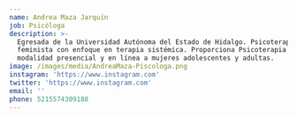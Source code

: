 ```yaml
---
name: Andrea Maza Jarquín
job: Psicóloga
description: >-
  Egresada de la Universidad Autónoma del Estado de Hidalgo. Psicoterapeuta
  feminista con enfoque en terapia sistémica. Proporciona Psicoterapia en
  modalidad presencial y en línea a mujeres adolescentes y adultas.
image: /images/media/AndreaMaza-Piscologa.png
instagram: 'https://www.instagram.com'
twitter: 'https://www.instagram.com'
email: ''
phone: 5215574309188
---
```


